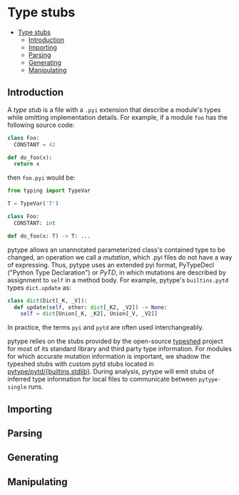 # Type stubs

<!--ts-->
   * [Type stubs](#type-stubs)
      * [Introduction](#introduction)
      * [Importing](#importing)
      * [Parsing](#parsing)
      * [Generating](#generating)
      * [Manipulating](#manipulating)

<!-- Added by: rechen, at: 2020-08-07T13:46-07:00 -->

<!--te-->

## Introduction

A *type stub* is a file with a `.pyi` extension that describe a module's types
while omitting implementation details. For example, if a module `foo` has the
following source code:

```python
class Foo:
  CONSTANT = 42

def do_foo(x):
  return x
```

then `foo.pyi` would be:

```python
from typing import TypeVar

T = TypeVar('T')

class Foo:
  CONSTANT: int

def do_foo(x: T) -> T: ...
```

pytype allows an unannotated parameterized class's contained type to be changed,
an operation we call a *mutation*, which .pyi files do not have a way of
expressing. Thus, pytype uses an extended pyi format, PyTypeDecl ("Python Type
Declaration") or *PyTD*, in which mutations are described by assignment to
`self` in a method body. For example, pytype's `builtins.pytd` types
`dict.update` as:

```python
class dict(Dict[_K, _V]):
  def update(self, other: dict[_K2, _V2]) -> None:
    self = dict[Union[_K, _K2], Union[_V, _V2]]
```

In practice, the terms `pyi` and `pytd` are often used interchangeably.

pytype relies on the stubs provided by the open-source [typeshed][typeshed]
project for most of its standard library and third party type information. For
modules for which accurate mutation information is important, we shadow the
typeshed stubs with custom pytd stubs located in
[pytype/pytd/{builtins,stdlib}][pytd]. During analysis, pytype
will emit stubs of inferred type information for local files to communicate
between `pytype-single` runs.

## Importing

## Parsing

## Generating

## Manipulating

[pytd]: https://github.com/google/pytype/tree/master/pytype/pytd

[typeshed]: https://github.com/python/typeshed
